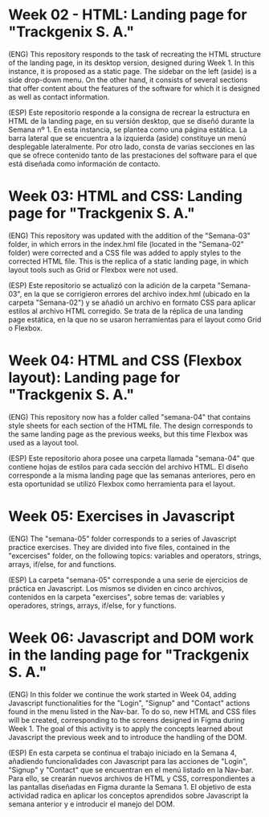 # Week 02 - HTML: Landing page for "Trackgenix S. A."

(ENG)
This repository responds to the task of recreating the HTML structure of the landing page, in its desktop version, designed during Week 1.
In this instance, it is proposed as a static page. The sidebar on the left (aside) is a side drop-down menu.
On the other hand, it consists of several sections that offer content about the features of the software for which it is designed as well as contact information.

(ESP)
Este repositorio responde a la consigna de recrear la estructura en HTML de la landing page, en su versión desktop, que se diseñó durante la Semana nº 1.
En esta instancia, se plantea como una página estática. La barra lateral que se encuentra a la izquierda (aside) constituye un menú desplegable lateralmente.
Por otro lado, consta de varias secciones en las que se ofrece contenido tanto de las prestaciones del software para el que está diseñada como información de contacto.

# Week 03: HTML and CSS: Landing page for "Trackgenix S. A."

(ENG)
This repository was updated with the addition of the "Semana-03" folder, in which errors in the index.hml file (located in the "Semana-02" folder) were corrected and a CSS file was added to apply styles to the corrected HTML file.
This is the replica of a static landing page, in which layout tools such as Grid or Flexbox were not used.

(ESP)
Este repositorio se actualizó con la adición de la carpeta "Semana-03", en la que se corrigieron errores del archivo index.hml (ubicado en la carpeta "Semana-02") y se añadió un archivo en formato CSS para aplicar estilos al archivo HTML corregido.
Se trata de la réplica de una landing page estática, en la que no se usaron herramientas para el layout como Grid o Flexbox.

# Week 04: HTML and CSS (Flexbox layout): Landing page for "Trackgenix S. A."

(ENG)
This repository now has a folder called "semana-04" that contains style sheets for each section of the HTML file. The design corresponds to the same landing page as the previous weeks, but this time Flexbox was used as a layout tool.

(ESP)
Este repositorio ahora posee una carpeta llamada "semana-04" que contiene hojas de estilos para cada sección del archivo HTML. El diseño corresponde a la misma landing page que las semanas anteriores, pero en esta oportunidad se utilizó Flexbox como herramienta para el layout.

# Week 05: Exercises in Javascript

(ENG)
The "semana-05" folder corresponds to a series of Javascript practice exercises. They are divided into five files, contained in the "excercises" folder, on the following topics: variables and operators, strings, arrays, if/else, for and functions.

(ESP)
La carpeta "semana-05" corresponde a una serie de ejercicios de práctica en Javascript. Los mismos se dividen en cinco archivos, contenidos en la carpeta "exercises", sobre temas de: variables y operadores, strings, arrays, if/else, for y functions.

# Week 06: Javascript and DOM work in the landing page for "Trackgenix S. A."

(ENG)
In this folder we continue the work started in Week 04, adding Javascript functionalities for the "Login", "Signup" and "Contact" actions found in the menu listed in the Nav-bar. To do so, new HTML and CSS files will be created, corresponding to the screens designed in Figma during Week 1. The goal of this activity is to apply the concepts learned about Javascript the previous week and to introduce the handling of the DOM.

(ESP)
En esta carpeta se continua el trabajo iniciado en la Semana 4, añadiendo funcionalidades con Javascript para las acciones de "Login", "Signup" y "Contact" que se encuentran en el menú listado en la Nav-bar. Para ello, se crearán nuevos archivos de HTML y CSS, correspondientes a las pantallas diseñadas en Figma durante la Semana 1. El objetivo de esta actividad radica en aplicar los conceptos aprendidos sobre Javascript la semana anterior y e introducir el manejo del DOM.